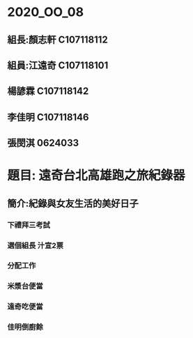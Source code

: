 # 2020_OO_08
## 組長:顏志軒 C107118112
##  組員:江遠奇 C107118101
##     楊諺霖 C107118142
##     李佳明 C107118146
##     張閔淇 0624033

# 題目: 遠奇台北高雄跑之旅紀錄器
## 簡介:紀錄與女友生活的美好日子
### 下禮拜三考試
### 選個組長 汁宣2票
### 分配工作
### 米漿台便當
### 遠奇吃便當
### 佳明倒廚餘
